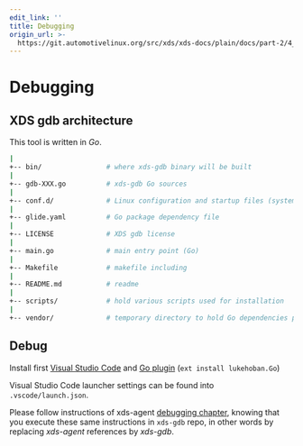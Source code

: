 ```yaml
---
edit_link: ''
title: Debugging
origin_url: >-
  https://git.automotivelinux.org/src/xds/xds-docs/plain/docs/part-2/4_xds-gdb/3_debug.md?h=master
---
```


<!-- WARNING: This file is generated by fetch_docs.js using /home/boron/Documents/AGL/docs-webtemplate/site/_data/tocs/devguides/master/xds-docs-guides-devguides-book.yml -->

# Debugging

## XDS gdb architecture

This tool is written in *Go*.

```bash
|
+-- bin/                # where xds-gdb binary will be built
|
+-- gdb-XXX.go          # xds-gdb Go sources
|
+-- conf.d/             # Linux configuration and startup files (systemd user service)
|
+-- glide.yaml          # Go package dependency file
|
+-- LICENSE             # XDS gdb license
|
+-- main.go             # main entry point (Go)
|
+-- Makefile            # makefile including
|
+-- README.md           # readme
|
+-- scripts/            # hold various scripts used for installation
|
+-- vendor/             # temporary directory to hold Go dependencies packages
```

## Debug

Install first [Visual Studio Code](https://code.visualstudio.com/) and
[Go plugin](https://marketplace.visualstudio.com/items?itemName=lukehoban.Go)
(`ext install lukehoban.Go`)

Visual Studio Code launcher settings can be found into `.vscode/launch.json`.

Please follow instructions of xds-agent [debugging chapter](../2_xds-agent/4_debug.html#debug-xds-agent-go-code),
knowing that you execute these same instructions in `xds-gdb` repo, in other words
by replacing *xds-agent* references by *xds-gdb*.
